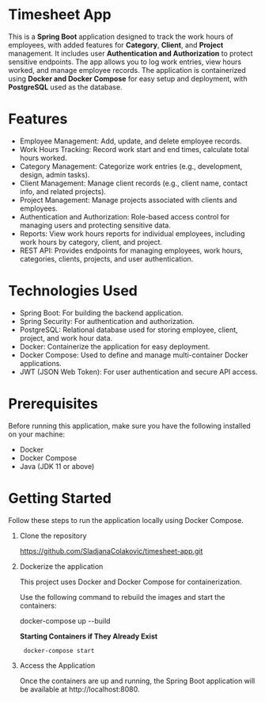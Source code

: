 # Timesheet App
This is a **Spring Boot** application designed to track the work hours of employees, with added features for **Category**, **Client**, and **Project** management. It includes user **Authentication and Authorization** to protect sensitive endpoints. The app allows you to log work entries, view hours worked, and manage employee records. The application is containerized using **Docker and Docker Compose** for easy setup and deployment, with **PostgreSQL** used as the database.
# Features
- Employee Management: Add, update, and delete employee records.
- Work Hours Tracking: Record work start and end times, calculate total hours worked.
- Category Management: Categorize work entries (e.g., development, design, admin tasks).
- Client Management: Manage client records (e.g., client name, contact info, and related projects).
- Project Management: Manage projects associated with clients and employees.
- Authentication and Authorization: Role-based access control for managing users and protecting sensitive data.
- Reports: View work hours reports for individual employees, including work hours by category, client, and project.
- REST API: Provides endpoints for managing employees, work hours, categories, clients, projects, and user authentication.
# Technologies Used
- Spring Boot: For building the backend application.
- Spring Security: For authentication and authorization.
- PostgreSQL: Relational database used for storing employee, client, project, and work hour data.
- Docker: Containerize the application for easy deployment.
- Docker Compose: Used to define and manage multi-container Docker applications.
- JWT (JSON Web Token): For user authentication and secure API access.
# Prerequisites
Before running this application, make sure you have the following installed on your machine:

- Docker
- Docker Compose
- Java (JDK 11 or above)
# Getting Started
Follow these steps to run the application locally using Docker Compose.
1. Clone the repository  

    https://github.com/SladjanaColakovic/timesheet-app.git
2. Dockerize the application   

    This project uses Docker and Docker Compose for containerization.   

    Use the following command to rebuild the images and start the containers:    
    
    docker-compose up --build   

    **Starting Containers if They Already Exist**   
    
        docker-compose start
3. Access the Application   

    Once the containers are up and running, the Spring Boot application will be available at http://localhost:8080.